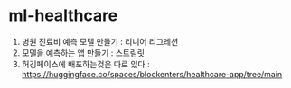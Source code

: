 # ml-healthcare

1. 병원 진료비 예측 모델 만들기 : 리니어 리그레션
2. 모델을 예측하는 앱 만들기 : 스트림릿
3. 허깅페이스에 배포하는것은 따로 있다 : https://huggingface.co/spaces/blockenters/healthcare-app/tree/main 

